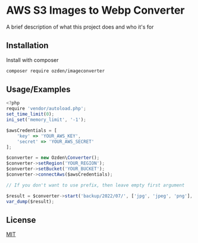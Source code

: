 
# AWS S3 Images to Webp Converter

A brief description of what this project does and who it's for


## Installation

Install with composer
```bash
composer require ozden/imageconverter
```
    
## Usage/Examples

```javascript
<?php
require 'vendor/autoload.php';
set_time_limit(0);
ini_set('memory_limit', '-1');

$awsCredentials = [
    'key' => 'YOUR_AWS_KEY',
    'secret' => 'YOUR_AWS_SECRET'
];

$converter = new Ozden\Converter();
$converter->setRegion('YOUR_REGION');
$converter->setBucket('YOUR_BUCKET');
$converter->connectAws($awsCredentials);

// If you don't want to use prefix, then leave empty first argument

$result = $converter->start('backup/2022/07/', ['jpg', 'jpeg', 'png'], 'webp', 80, false);
var_dump($result);
```


## License

[MIT](https://choosealicense.com/licenses/mit/)

